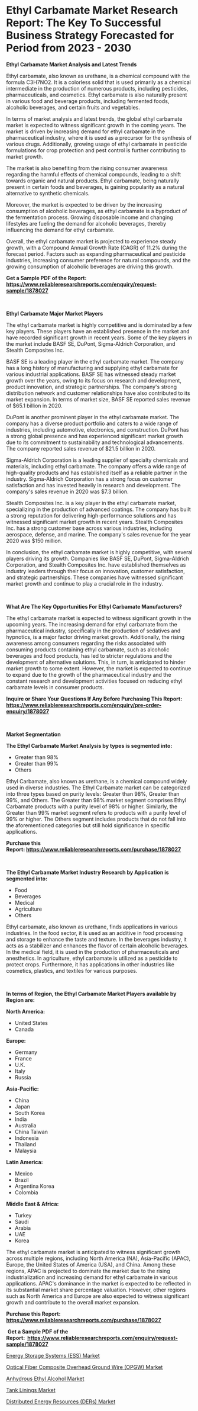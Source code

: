 <p><h1>Ethyl Carbamate Market Research Report: The Key To Successful Business Strategy Forecasted for Period from 2023 - 2030</h1></p><p><strong>Ethyl Carbamate Market Analysis and Latest Trends</strong></p>
<p><p>Ethyl carbamate, also known as urethane, is a chemical compound with the formula C3H7NO2. It is a colorless solid that is used primarily as a chemical intermediate in the production of numerous products, including pesticides, pharmaceuticals, and cosmetics. Ethyl carbamate is also naturally present in various food and beverage products, including fermented foods, alcoholic beverages, and certain fruits and vegetables.</p><p>In terms of market analysis and latest trends, the global ethyl carbamate market is expected to witness significant growth in the coming years. The market is driven by increasing demand for ethyl carbamate in the pharmaceutical industry, where it is used as a precursor for the synthesis of various drugs. Additionally, growing usage of ethyl carbamate in pesticide formulations for crop protection and pest control is further contributing to market growth.</p><p>The market is also benefiting from the rising consumer awareness regarding the harmful effects of chemical compounds, leading to a shift towards organic and natural products. Ethyl carbamate, being naturally present in certain foods and beverages, is gaining popularity as a natural alternative to synthetic chemicals.</p><p>Moreover, the market is expected to be driven by the increasing consumption of alcoholic beverages, as ethyl carbamate is a byproduct of the fermentation process. Growing disposable income and changing lifestyles are fueling the demand for alcoholic beverages, thereby influencing the demand for ethyl carbamate.</p><p>Overall, the ethyl carbamate market is projected to experience steady growth, with a Compound Annual Growth Rate (CAGR) of 11.2% during the forecast period. Factors such as expanding pharmaceutical and pesticide industries, increasing consumer preference for natural compounds, and the growing consumption of alcoholic beverages are driving this growth.</p></p>
<p><strong>Get a Sample PDF of the Report:&nbsp; <a href="https://www.reliableresearchreports.com/enquiry/request-sample/1878027">https://www.reliableresearchreports.com/enquiry/request-sample/1878027</a></strong></p>
<p>&nbsp;</p>
<p><strong>Ethyl Carbamate Major Market Players</strong></p>
<p><p>The ethyl carbamate market is highly competitive and is dominated by a few key players. These players have an established presence in the market and have recorded significant growth in recent years. Some of the key players in the market include BASF SE, DuPont, Sigma-Aldrich Corporation, and Stealth Composites Inc.</p><p>BASF SE is a leading player in the ethyl carbamate market. The company has a long history of manufacturing and supplying ethyl carbamate for various industrial applications. BASF SE has witnessed steady market growth over the years, owing to its focus on research and development, product innovation, and strategic partnerships. The company's strong distribution network and customer relationships have also contributed to its market expansion. In terms of market size, BASF SE reported sales revenue of $65.1 billion in 2020.</p><p>DuPont is another prominent player in the ethyl carbamate market. The company has a diverse product portfolio and caters to a wide range of industries, including automotive, electronics, and construction. DuPont has a strong global presence and has experienced significant market growth due to its commitment to sustainability and technological advancements. The company reported sales revenue of $21.5 billion in 2020.</p><p>Sigma-Aldrich Corporation is a leading supplier of specialty chemicals and materials, including ethyl carbamate. The company offers a wide range of high-quality products and has established itself as a reliable partner in the industry. Sigma-Aldrich Corporation has a strong focus on customer satisfaction and has invested heavily in research and development. The company's sales revenue in 2020 was $7.3 billion.</p><p>Stealth Composites Inc. is a key player in the ethyl carbamate market, specializing in the production of advanced coatings. The company has built a strong reputation for delivering high-performance solutions and has witnessed significant market growth in recent years. Stealth Composites Inc. has a strong customer base across various industries, including aerospace, defense, and marine. The company's sales revenue for the year 2020 was $150 million.</p><p>In conclusion, the ethyl carbamate market is highly competitive, with several players driving its growth. Companies like BASF SE, DuPont, Sigma-Aldrich Corporation, and Stealth Composites Inc. have established themselves as industry leaders through their focus on innovation, customer satisfaction, and strategic partnerships. These companies have witnessed significant market growth and continue to play a crucial role in the industry.</p></p>
<p>&nbsp;</p>
<p><strong>What Are The Key Opportunities For Ethyl Carbamate Manufacturers?</strong></p>
<p><p>The ethyl carbamate market is expected to witness significant growth in the upcoming years. The increasing demand for ethyl carbamate from the pharmaceutical industry, specifically in the production of sedatives and hypnotics, is a major factor driving market growth. Additionally, the rising awareness among consumers regarding the risks associated with consuming products containing ethyl carbamate, such as alcoholic beverages and food products, has led to stricter regulations and the development of alternative solutions. This, in turn, is anticipated to hinder market growth to some extent. However, the market is expected to continue to expand due to the growth of the pharmaceutical industry and the constant research and development activities focused on reducing ethyl carbamate levels in consumer products.</p></p>
<p><strong>Inquire or Share Your Questions If Any Before Purchasing This Report: <a href="https://www.reliableresearchreports.com/enquiry/pre-order-enquiry/1878027">https://www.reliableresearchreports.com/enquiry/pre-order-enquiry/1878027</a></strong></p>
<p>&nbsp;</p>
<p><strong>Market Segmentation</strong></p>
<p><strong>The Ethyl Carbamate Market Analysis by types is segmented into:</strong></p>
<p><ul><li>Greater than 98%</li><li>Greater than 99%</li><li>Others</li></ul></p>
<p><p>Ethyl Carbamate, also known as urethane, is a chemical compound widely used in diverse industries. The Ethyl Carbamate market can be categorized into three types based on purity levels: Greater than 98%, Greater than 99%, and Others. The Greater than 98% market segment comprises Ethyl Carbamate products with a purity level of 98% or higher. Similarly, the Greater than 99% market segment refers to products with a purity level of 99% or higher. The Others segment includes products that do not fall into the aforementioned categories but still hold significance in specific applications.</p></p>
<p><strong>Purchase this Report:&nbsp;<a href="https://www.reliableresearchreports.com/purchase/1878027">https://www.reliableresearchreports.com/purchase/1878027</a></strong></p>
<p>&nbsp;</p>
<p><strong>The Ethyl Carbamate Market Industry Research by Application is segmented into:</strong></p>
<p><ul><li>Food</li><li>Beverages</li><li>Medical</li><li>Agriculture</li><li>Others</li></ul></p>
<p><p>Ethyl carbamate, also known as urethane, finds applications in various industries. In the food sector, it is used as an additive in food processing and storage to enhance the taste and texture. In the beverages industry, it acts as a stabilizer and enhances the flavor of certain alcoholic beverages. In the medical field, it is used in the production of pharmaceuticals and anesthetics. In agriculture, ethyl carbamate is utilized as a pesticide to protect crops. Furthermore, it has applications in other industries like cosmetics, plastics, and textiles for various purposes.</p></p>
<p>&nbsp;</p>
<p><strong>In terms of Region, the Ethyl Carbamate Market Players available by Region are:</strong></p>
<p>
    <p> <strong> North America: </strong>
        <ul>
            <li>United States</li>
            <li>Canada</li>
        </ul>
        </p> 
    <p> <strong> Europe: </strong>
        <ul>
            <li>Germany</li>
            <li>France</li>
            <li>U.K.</li>
            <li>Italy</li>
            <li>Russia</li>
        </ul>
        </p> 
    <p> <strong> Asia-Pacific: </strong>
        <ul>
            <li>China</li>
            <li>Japan</li>
            <li>South Korea</li>
            <li>India</li>
            <li>Australia</li>
            <li>China Taiwan</li>
            <li>Indonesia</li>
            <li>Thailand</li>
            <li>Malaysia</li>
        </ul>
        </p> 
    <p> <strong> Latin America: </strong>
        <ul>
            <li>Mexico</li>
            <li>Brazil</li>
            <li>Argentina Korea</li>
            <li>Colombia</li>
        </ul>
        </p> 
    <p> <strong> Middle East & Africa: </strong>
        <ul>
            <li>Turkey</li>
            <li>Saudi</li>
            <li>Arabia</li>
            <li>UAE</li>
            <li>Korea</li>
        </ul>
    </p>
    </p>
<p><p>The ethyl carbamate market is anticipated to witness significant growth across multiple regions, including North America (NA), Asia-Pacific (APAC), Europe, the United States of America (USA), and China. Among these regions, APAC is projected to dominate the market due to the rising industrialization and increasing demand for ethyl carbamate in various applications. APAC's dominance in the market is expected to be reflected in its substantial market share percentage valuation. However, other regions such as North America and Europe are also expected to witness significant growth and contribute to the overall market expansion.</p></p>
<p><strong>Purchase this Report: <a href="https://www.reliableresearchreports.com/purchase/1878027">https://www.reliableresearchreports.com/purchase/1878027</a></strong></p>
<p>&nbsp;<strong>Get a Sample PDF of the Report:&nbsp;&nbsp;<a href="https://www.reliableresearchreports.com/enquiry/request-sample/1878027">https://www.reliableresearchreports.com/enquiry/request-sample/1878027</a></strong></p>
<p><strong></strong></p>
<p><p><a href="https://medium.com/@fire.belt.bug/energy-storage-systems-ess-market-analysis-and-sze-forecasted-for-period-from-2023-to-2030-ce6bb770f59b">Energy Storage Systems (ESS) Market</a></p><p><a href="https://medium.com/@juliusadams1991/optical-fiber-composite-overhead-ground-wire-opgw-market-comprehensive-assessment-by-type-5f10f594fe06">Optical Fiber Composite Overhead Ground Wire (OPGW) Market</a></p><p><a href="https://github.com/santosh758595/Market-Research-Report-List-1/blob/main/anhydrous-ethyl-alcohol-market.md">Anhydrous Ethyl Alcohol Market</a></p><p><a href="https://github.com/Chiragrp25/Market-Research-Report-List-1/blob/main/tank-linings-market.md">Tank Linings Market</a></p><p><a href="https://medium.com/@index.mill.peace/decoding-distributed-energy-resources-ders-market-metrics-market-share-trends-and-growth-663961cb603d">Distributed Energy Resources (DERs) Market</a></p></p>